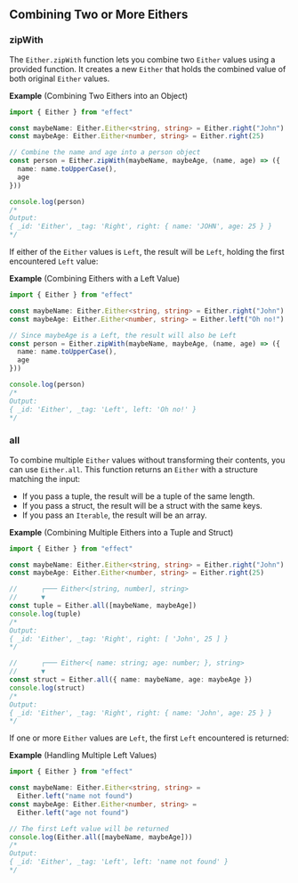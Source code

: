 ## Combining Two or More Eithers

### zipWith

The `Either.zipWith` function lets you combine two `Either` values using a provided function. It creates a new `Either` that holds the combined value of both original `Either` values.

**Example** (Combining Two Eithers into an Object)

```ts twoslash
import { Either } from "effect"

const maybeName: Either.Either<string, string> = Either.right("John")
const maybeAge: Either.Either<number, string> = Either.right(25)

// Combine the name and age into a person object
const person = Either.zipWith(maybeName, maybeAge, (name, age) => ({
  name: name.toUpperCase(),
  age
}))

console.log(person)
/*
Output:
{ _id: 'Either', _tag: 'Right', right: { name: 'JOHN', age: 25 } }
*/
```

If either of the `Either` values is `Left`, the result will be `Left`, holding the first encountered `Left` value:

**Example** (Combining Eithers with a Left Value)

```ts twoslash {4}
import { Either } from "effect"

const maybeName: Either.Either<string, string> = Either.right("John")
const maybeAge: Either.Either<number, string> = Either.left("Oh no!")

// Since maybeAge is a Left, the result will also be Left
const person = Either.zipWith(maybeName, maybeAge, (name, age) => ({
  name: name.toUpperCase(),
  age
}))

console.log(person)
/*
Output:
{ _id: 'Either', _tag: 'Left', left: 'Oh no!' }
*/
```

### all

To combine multiple `Either` values without transforming their contents, you can use `Either.all`. This function returns an `Either` with a structure matching the input:

- If you pass a tuple, the result will be a tuple of the same length.
- If you pass a struct, the result will be a struct with the same keys.
- If you pass an `Iterable`, the result will be an array.

**Example** (Combining Multiple Eithers into a Tuple and Struct)

```ts twoslash
import { Either } from "effect"

const maybeName: Either.Either<string, string> = Either.right("John")
const maybeAge: Either.Either<number, string> = Either.right(25)

//      ┌─── Either<[string, number], string>
//      ▼
const tuple = Either.all([maybeName, maybeAge])
console.log(tuple)
/*
Output:
{ _id: 'Either', _tag: 'Right', right: [ 'John', 25 ] }
*/

//      ┌─── Either<{ name: string; age: number; }, string>
//      ▼
const struct = Either.all({ name: maybeName, age: maybeAge })
console.log(struct)
/*
Output:
{ _id: 'Either', _tag: 'Right', right: { name: 'John', age: 25 } }
*/
```

If one or more `Either` values are `Left`, the first `Left` encountered is returned:

**Example** (Handling Multiple Left Values)

```ts
import { Either } from "effect"

const maybeName: Either.Either<string, string> =
  Either.left("name not found")
const maybeAge: Either.Either<number, string> =
  Either.left("age not found")

// The first Left value will be returned
console.log(Either.all([maybeName, maybeAge]))
/*
Output:
{ _id: 'Either', _tag: 'Left', left: 'name not found' }
*/
```
